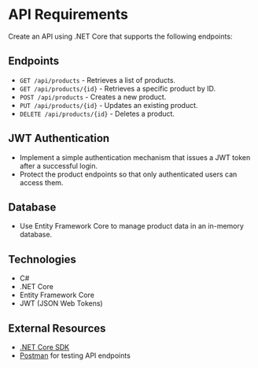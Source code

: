 # API Requirements

Create an API using .NET Core that supports the following endpoints:

## Endpoints

- `GET /api/products` - Retrieves a list of products.
- `GET /api/products/{id}` - Retrieves a specific product by ID.
- `POST /api/products` - Creates a new product.
- `PUT /api/products/{id}` - Updates an existing product.
- `DELETE /api/products/{id}` - Deletes a product.

## JWT Authentication

- Implement a simple authentication mechanism that issues a JWT token after a successful login.
- Protect the product endpoints so that only authenticated users can access them.

## Database

- Use Entity Framework Core to manage product data in an in-memory database.

## Technologies

- C#
- .NET Core
- Entity Framework Core
- JWT (JSON Web Tokens)

## External Resources

- [.NET Core SDK](https://dotnet.microsoft.com/download)
- [Postman](https://www.postman.com/) for testing API endpoints
